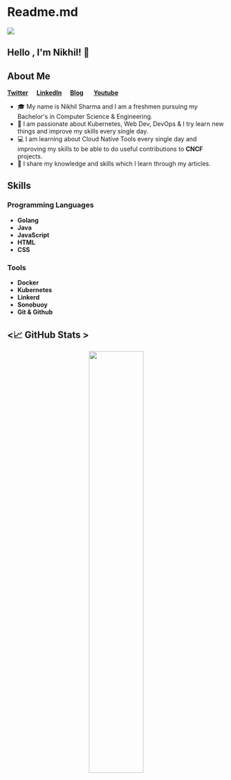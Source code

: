 # Readme.md
<img align="center" src="https://i.imgur.com/4ASafy0.png">

## Hello , I'm Nikhil! <span class="wave">👋</span>
## About Me 

**[Twitter](https://twitter.com/nikhilstwt)**&nbsp;&nbsp;&nbsp;&nbsp;&nbsp;**[LinkedIn](https://www.linkedin.com/in/nikhil-sharma-3884261b2/)**&nbsp;&nbsp;&nbsp;&nbsp;&nbsp;**[Blog](https://nikhilsblog.hashnode.dev/)**
&nbsp;&nbsp;&nbsp;&nbsp;&nbsp;**[Youtube](https://www.youtube.com/channel/UC13FZ3U7cuLIGN9lOo_8cQQ)**


- :mortar_board: My name is Nikhil Sharma and I am a freshmen pursuing my Bachelor's in Computer Science & Engineering. 
- :raising_hand: I am passionate about Kubernetes, Web Dev, DevOps & I try learn new things and improve my skills every single day.
- :computer: I am learning about Cloud Native Tools every single day and improving my skills to be able to do useful contributions to **CNCF** projects.
- :cowboy_hat_face: I share my knowledge and skills which I learn through my articles.

## Skills 


### **Programming Languages**
- **Golang**
- **Java**
- **JavaScript**
- **HTML**
- **CSS**
### Tools
- **Docker** 
- **Kubernetes**
- **Linkerd**
- **Sonobuoy**
- **Git & Github**


## <📈 GitHub Stats >  

<!-- ![](https://github-readme-stats.vercel.app/api?username=NikhilSharmaWe&show_icons=true&theme=tokyonight)  -->
<p align="center">
	
  <img width="50%" src="https://github-readme-stats.vercel.app/api?username=NikhilSharmaWe&show_icons=true&theme=algolia&hide_border=true" />
<!--   <img width="48%" src="https://github-readme-streak-stats.herokuapp.com/?user=NikhilSharmaWe&theme=algolia&hide_border=true" /> -->
</p>
